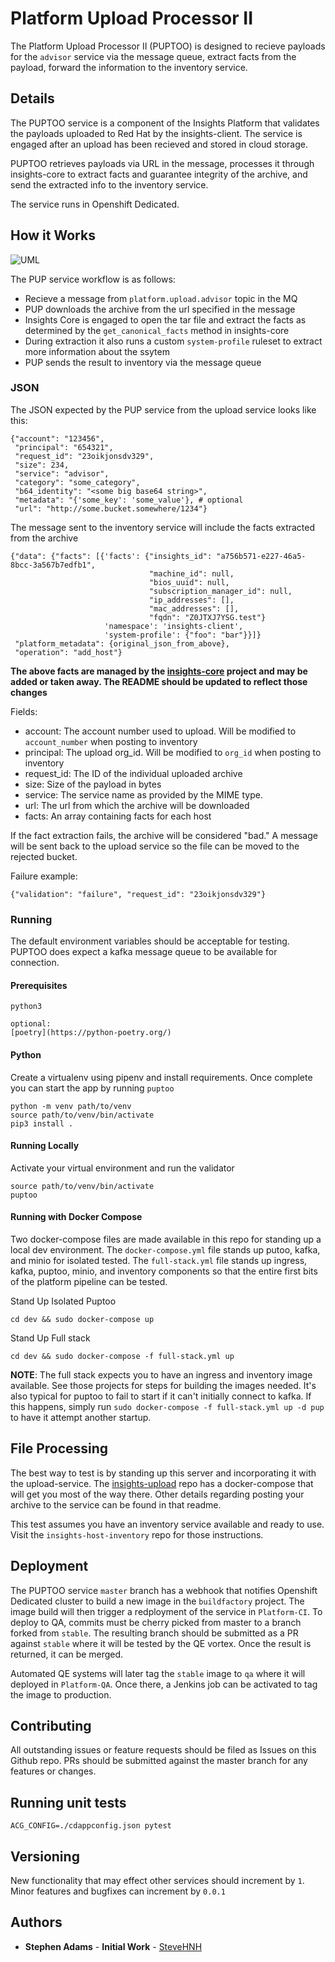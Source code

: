 # Platform Upload Processor II

The Platform Upload Processor II (PUPTOO) is designed to recieve payloads for the `advisor` service
via the message queue, extract facts from the payload, forward the information to the inventory
service.

## Details

The PUPTOO service is a component of the Insights Platform that validates the payloads uploaded
to Red Hat by the insights-client. The service is engaged after an upload has been recieved and stored in
cloud storage.

PUPTOO retrieves payloads via URL in the message, processes it through
insights-core to extract facts and guarantee integrity of the archive, and send the extracted info to the inventory service. 

The service runs in Openshift Dedicated.

## How it Works

![UML](http://www.plantuml.com/plantuml/png/VLB1Rjim3BtxAmZlkWJhslKG344FMuv3W66dfZ1acOwvoP8dKSco8Fy-KQxHT4MYGmA_zqG-FkeXiF8SUrCmiK5O_rZ3sZkD8P3TmiguVO4sSGSOZEBM-NuU1-DKCrVDZeBpb-YTCjGe9cUB8RKWJOEo34CSsBatbyZk4kJyOTwvmAcrJmvUNUngAYvOc2t7gWlemxRuvXZ1qxPZSEqbrmiubXv_HmnSKLCke5IrRcu-tjwLxpUsL5gxQ5dm3t9kCZfuikB622xQJ_SP3_GN1PB_YcnL7nZ3oA3VaSvaWp9N3WGcM2HQCMxJuA9foI1CG6QZpytgg7yXL_8bQ7r_broF6MPQ1Jo3gi0-HPYbFR9g5AiaEvuszbICKRr4ziNjhIGJG7dTqGwXzQxVsE-tC7PzS-Fh7_PASu0s_ufykhknU-8Eo0R9FyoqyrWemn2Yrh9HI6UgTttvUPbP_tgXaujZ-JpMux7CHlA4EVH3OEohmJl9CyEd9o6cXjLPA9zTganMcIgrgtu6PvUd0ar0Q1MPwF7CykCxUGkhrPDul_JQ__Dji3stVVtPlLGHwjb0cVpOfhYUrcpPrJIsVaZgs9j_ "PUPToo Processing Flow")

The PUP service workflow is as follows:

  - Recieve a message from `platform.upload.advisor` topic in the MQ
  - PUP downloads the archive from the url specified in the message
  - Insights Core is engaged to open the tar file and extract the facts as determined by the `get_canonical_facts` method in insights-core
  - During extraction it also runs a custom `system-profile` ruleset to extract more information about the ssytem
  - PUP sends the result to inventory via the message queue

### JSON

The JSON expected by the PUP service from the upload service looks like this:

```
{"account": "123456",
 "principal": "654321",
 "request_id": "23oikjonsdv329",
 "size": 234,
 "service": "advisor",
 "category": "some_category",
 "b64_identity": "<some big base64 string>",
 "metadata": "{'some_key': 'some_value'}, # optional
 "url": "http://some.bucket.somewhere/1234"}
```

The message sent to the inventory service will include the facts extracted from the archive

```
{"data": {"facts": [{'facts': {"insights_id": "a756b571-e227-46a5-8bcc-3a567b7edfb1",
                               "machine_id": null,
                               "bios_uuid": null,
                               "subscription_manager_id": null,
                               "ip_addresses": [],
                               "mac_addresses": [],
                               "fqdn": "Z0JTXJ7YSG.test"}
                     'namespace': 'insights-client',
                     'system-profile': {"foo": "bar"}}]}
 "platform_metadata": {original_json_from_above},
 "operation": "add_host"}
```

**The above facts are managed by the [insights-core](https://www.github.com/RedHatInsights/insights-core) project and may be added or taken away. The README should be updated to reflect those
changes**

Fields:

  - account: The account number used to upload. Will be modified to `account_number` when posting to inventory
  - principal: The upload org_id. Will be modified to `org_id` when posting to inventory
  - request_id: The ID of the individual uploaded archive
  - size: Size of the payload in bytes
  - service: The service name as provided by the MIME type. 
  - url: The url from which the archive will be downloaded
  - facts: An array containing facts for each host
  
If the fact extraction fails, the archive will be considered "bad." A message will be sent back to the upload service so the file can be moved to the rejected bucket.

Failure example:

    {"validation": "failure", "request_id": "23oikjonsdv329"}

### Running

The default environment variables should be acceptable for testing.  
PUPTOO does expect a kafka message queue to be available for connection.

#### Prerequisites

    python3

    optional:
    [poetry](https://python-poetry.org/)

#### Python

Create a virtualenv using pipenv and install requirements. Once complete you can start the app by running `puptoo`

    python -m venv path/to/venv
    source path/to/venv/bin/activate
    pip3 install .

#### Running Locally

Activate your virtual environment and run the validator

    source path/to/venv/bin/activate
    puptoo

#### Running with Docker Compose

Two docker-compose files are made available in this repo for standing up a local dev environment. The `docker-compose.yml` file stands up putoo, kafka, and minio for isolated tested. The `full-stack.yml` file stands up ingress, kafka, puptoo, minio, and inventory components so that the entire first bits of the platform pipeline can be tested. 

Stand Up Isolated Puptoo

    cd dev && sudo docker-compose up

Stand Up Full stack

    cd dev && sudo docker-compose -f full-stack.yml up 

**NOTE**: The full stack expects you to have an ingress and inventory image available. See those projects for steps for building the images needed. It's also typical for puptoo to fail to start if it can't initially connect to kafka. If this happens, simply run `sudo docker-compose -f full-stack.yml up -d pup` to have it attempt another startup.

## File Processing

The best way to test is by standing up this server and incorporating it with the upload-service. The [insights-upload](https://www.github.com/RedHatInsights/insights-upload) repo has a docker-compose that will get you most of the way there. Other details regarding
posting your archive to the service can be found in that readme.

This test assumes you have an inventory service available and ready to use. Visit the `insights-host-inventory` repo for those instructions. 

## Deployment

The PUPTOO service `master` branch has a webhook that notifies Openshift Dedicated cluster to build a new image in the `buildfactory` project. The image build will then trigger a redployment of the service in `Platform-CI`. To deploy to QA, commits must be cherry picked from master to a branch forked from `stable`. The resulting branch should be submitted as a PR against `stable` where it will be tested by the QE vortex. Once the result is returned, it can be merged.

Automated QE systems will later tag the `stable` image to `qa` where it will deployed in `Platform-QA`. Once there, a Jenkins job can be activated to tag the image to production.

## Contributing

All outstanding issues or feature requests should be filed as Issues on this Github repo. PRs should be submitted against the master branch for any features or changes.

## Running unit tests

    ACG_CONFIG=./cdappconfig.json pytest

## Versioning

New functionality that may effect other services should increment by `1`. Minor features and bugfixes can increment by `0.0.1`

## Authors

* **Stephen Adams** - **Initial Work** - [SteveHNH](https://github.com/SteveHNH)
